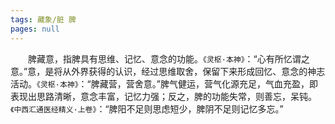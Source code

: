 ```yaml
---
tags: 藏象/脏 脾
pages: null
---
```

&emsp;&emsp;脾藏意，指脾具有思维、记忆、意念的功能。`《灵枢·本神》`：“心有所忆谓之意。”意，是将从外界获得的认识，经过思维取舍，保留下来形成回忆、意念的神志活动。`《灵枢·本神》`：“脾藏营，营舍意。”脾气健运，营气化源充足，气血充盈，即表现出思路清晰，意念丰富，记忆力强；反之，脾的功能失常，则善忘，呆钝。`《中西汇通医经精义·上卷》`：“脾阳不足则思虑短少，脾阴不足则记忆多忘。”